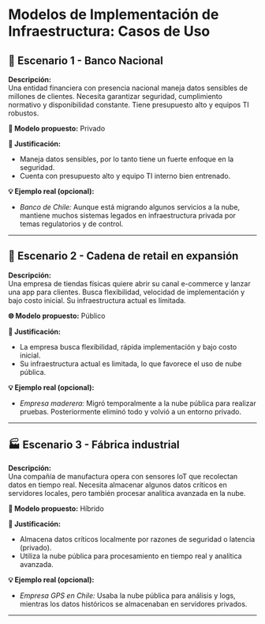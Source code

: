 # Modelos de Implementación de Infraestructura: Casos de Uso

## 🏦 Escenario 1 - Banco Nacional

**Descripción:**  
Una entidad financiera con presencia nacional maneja datos sensibles de millones de clientes. Necesita garantizar seguridad, cumplimiento normativo y disponibilidad constante. Tiene presupuesto alto y equipos TI robustos.

**🔐 Modelo propuesto:** Privado

**📝 Justificación:**
- Maneja datos sensibles, por lo tanto tiene un fuerte enfoque en la seguridad.
- Cuenta con presupuesto alto y equipo TI interno bien entrenado.

**💡 Ejemplo real (opcional):**
- *Banco de Chile:* Aunque está migrando algunos servicios a la nube, mantiene muchos sistemas legados en infraestructura privada por temas regulatorios y de control.

---

## 🛒 Escenario 2 - Cadena de retail en expansión

**Descripción:**  
Una empresa de tiendas físicas quiere abrir su canal e-commerce y lanzar una app para clientes. Busca flexibilidad, velocidad de implementación y bajo costo inicial. Su infraestructura actual es limitada.

**🌐 Modelo propuesto:** Público

**📝 Justificación:**
- La empresa busca flexibilidad, rápida implementación y bajo costo inicial.
- Su infraestructura actual es limitada, lo que favorece el uso de nube pública.

**💡 Ejemplo real (opcional):**
- *Empresa maderera:* Migró temporalmente a la nube pública para realizar pruebas. Posteriormente eliminó todo y volvió a un entorno privado.

---

## 🏭 Escenario 3 - Fábrica industrial

**Descripción:**  
Una compañía de manufactura opera con sensores IoT que recolectan datos en tiempo real. Necesita almacenar algunos datos críticos en servidores locales, pero también procesar analítica avanzada en la nube.

**🔄 Modelo propuesto:** Híbrido

**📝 Justificación:**
- Almacena datos críticos localmente por razones de seguridad o latencia (privado).
- Utiliza la nube pública para procesamiento en tiempo real y analítica avanzada.

**💡 Ejemplo real (opcional):**
- *Empresa GPS en Chile:* Usaba la nube pública para análisis y logs, mientras los datos históricos se almacenaban en servidores privados.

---
